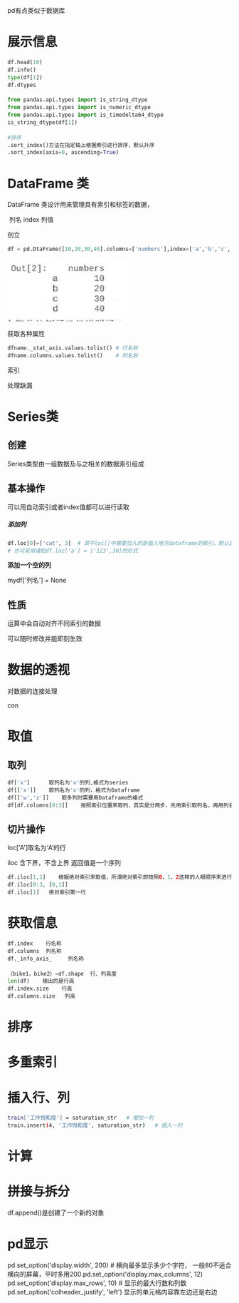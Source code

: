 pd有点类似于数据库

# 展示信息

```python
df.head(10)
df.info()
type(df[1])
df.dtypes

from pandas.api.types import is_string_dtype
from pandas.api.types import is_numeric_dtype
from pandas.api.types import is_timedelta64_dtype
is_string_dtype(df[1])

#排序
.sort_index()方法在指定轴上根据索引进行排序，默认升序
.sort_index(axis=0, ascending=True)
```

# DataFrame 类

DataFrame 类设计用来管理具有索引和标签的数据，

​           列名
index 列值

创立

```python
df = pd.DtaFrame([10,20,30,40].columns=['numbers'],index=['a','b','c','d'])
```

![image-20201022134757098](Learnpd.assets/image-20201022134757098.png)

获取各种属性

```python
dfname._stat_axis.values.tolist() # 行名称
dfname.columns.values.tolist()    # 列名称
```

索引

处理缺漏

# Series类

## 创建

Series类型由一组数据及与之相关的数据索引组成

## 基本操作

可以用自动索引或者index值都可以进行读取

##### 添加列

```python
df.loc[0]=['cat', 3]  # 其中loc[]中需要加入的是插入地方dataframe的索引，默认是整数型
# 也可采用诸如df.loc['a'] = ['123',30]的形式
```

**添加一个空的列**

mydf['列名'] = None

## 性质



运算中会自动对齐不同索引的数据

可以随时修改并能即刻生效

# 数据的透视

对数据的连接处理

con

# 取值

## 取列

```python
df['x']      取列名为'x'的列,格式为series
df[['x']]    取列名为'x'的列，格式为Dataframe
df[['w','z']]    取多列时需要用Dataframe的格式
df[df.columns[0:3]]    按照索引位置来取列，其实是分两步，先用索引取列名，再用列名取列
```



## 切片操作

loc['A']取名为‘A’的行

iloc 含下界，不含上界 返回值是一个序列

```php
df.iloc[1,1]    根据绝对索引来取值，所谓绝对索引即按照0，1，2这样的人眼顺序来进行排列的原始索引  
df.iloc[0:3, [0,1]]
df.iloc[1]   绝对索引第一行
```

# 获取信息

```python
df.index    行名称
df.columns  列名称
df._info_axis_     列名称

（bike1，bike2）=df.shape  行、列高度
len(df)    输出的是行高
df.index.size    行高
df.columns.size   列高
```

# 排序

# 多重索引

# 插入行、列

```bash
train['工作饱和度'] = saturation_str   # 增加一列
train.insert(4, '工作饱和度', saturation_str)   # 插入一列
```

# 计算

# 拼接与拆分

df.append()是创建了一个新的对象

# pd显示

pd.set_option('display.width', 200)   # 横向最多显示多少个字符， 一般80不适合横向的屏幕，平时多用200.pd.set_option('display.max_columns', 12)
 pd.set_option('display.max_rows', 10)  # 显示的最大行数和列数
pd.set_option('colheader_justify', 'left')    显示的单元格内容靠左边还是右边

